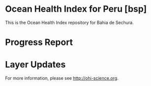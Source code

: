 # Ocean Health Index for Peru [bsp]

This is the Ocean Health Index repository for Bahia de Sechura.

# Progress Report

# Layer Updates

For more information, please see http://ohi-science.org.
